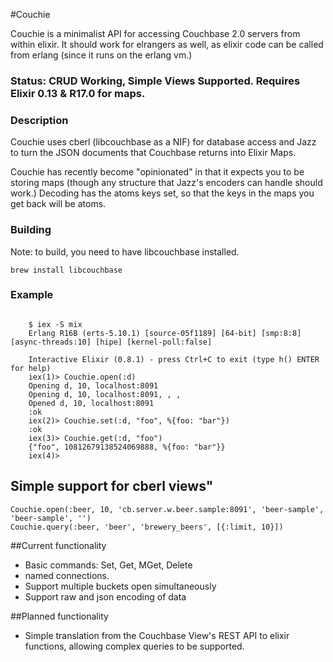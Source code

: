#Couchie

Couchie is a minimalist API for accessing Couchbase 2.0 servers from within elixir. It should work for elrangers as well, as elixir code can be called from erlang (since it runs on the erlang vm.)

### Status:  CRUD Working, Simple Views Supported. Requires Elixir 0.13 & R17.0 for maps.

### Description

Couchie uses cberl (libcouchbase as a NIF) for database access and Jazz to turn the JSON documents that Couchbase returns into Elixir Maps.

Couchie has recently become "opinionated" in that it expects you to be storing maps (though any structure that Jazz's encoders can handle should work.)  Decoding has the atoms keys set, so that the keys in the maps you get back will be atoms.

### Building

Note: to build, you need to have libcouchbase installed.

	brew install libcouchbase

### Example

```

	$ iex -S mix
	Erlang R16B (erts-5.10.1) [source-05f1189] [64-bit] [smp:8:8] [async-threads:10] [hipe] [kernel-poll:false]

	Interactive Elixir (0.8.1) - press Ctrl+C to exit (type h() ENTER for help)
	iex(1)> Couchie.open(:d)
	Opening d, 10, localhost:8091
	Opening d, 10, localhost:8091, , ,  
	Opened d, 10, localhost:8091
	:ok
	iex(2)> Couchie.set(:d, "foo", %{foo: "bar"})
	:ok
	iex(3)> Couchie.get(:d, "foo")
	{"foo", 10812679138524069888, %{foo: "bar"}}
	iex(4)>
```

## Simple support for cberl views"
```
Couchie.open(:beer, 10, 'cb.server.w.beer.sample:8091', 'beer-sample', 'beer-sample', '')
Couchie.query(:beer, 'beer', 'brewery_beers', [{:limit, 10}])
```

##Current functionality
- Basic commands: Set, Get, MGet, Delete
- named connections.
- Support multiple buckets open simultaneously
- Support raw and json encoding of data

##Planned functionality
- Simple translation from the Couchbase View's REST API to elixir functions, allowing complex queries to be supported.
